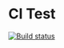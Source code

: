 # CI Test

[![Build status](https://ci.appveyor.com/api/projects/status/x9yk38b3y1jn9n2n?svg=true)](https://ci.appveyor.com/project/S1owPock/ajs-homework-for-in)